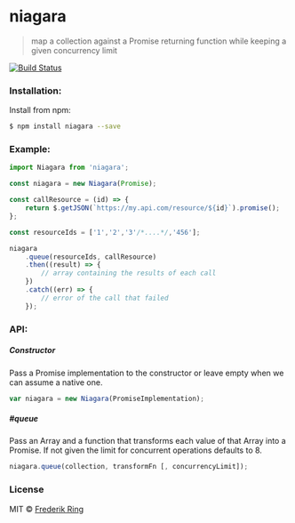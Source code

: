 # niagara
> map a collection against a Promise returning function while keeping a given concurrency limit

[![Build Status](https://travis-ci.org/m90/niagara.svg?branch=master)](https://travis-ci.org/m90/niagara)

### Installation:

Install from npm:

```sh
$ npm install niagara --save
```

### Example:

```js
import Niagara from 'niagara';

const niagara = new Niagara(Promise);

const callResource = (id) => {
    return $.getJSON(`https://my.api.com/resource/${id}`).promise();
};

const resourceIds = ['1','2','3'/*....*/,'456'];

niagara
    .queue(resourceIds, callResource)
    .then((result) => {
        // array containing the results of each call
    })
    .catch((err) => {
        // error of the call that failed
    });
```

### API:

##### Constructor

Pass a Promise implementation to the constructor or leave empty when we can assume a native one.

```js
var niagara = new Niagara(PromiseImplementation);
```

##### #queue

Pass an Array and a function that transforms each value of that Array into a Promise. If not given the limit for concurrent operations defaults to 8.

```js
niagara.queue(collection, transformFn [, concurrencyLimit]);
```

### License
MIT © [Frederik Ring](http://www.frederikring.com)
